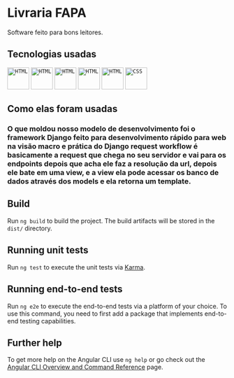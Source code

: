 # Livraria FAPA

Software feito para bons leitores.

## Tecnologias usadas 

<div align="left">
	<code><img width="50" src="https://www.vectorlogo.zone/logos/postgresql/postgresql-icon.svg" alt="HTML" title="HTML"/></code>
	<code><img width="50" src="https://www.vectorlogo.zone/logos/getbootstrap/getbootstrap-icon.svg" alt="HTML" title="HTML"/></code>
	<code><img width="50" src="https://www.vectorlogo.zone/logos/python/python-icon.svg" alt="HTML" title="HTML"/></code>
	<code><img width="50" src="https://www.vectorlogo.zone/logos/djangoproject/djangoproject-ar21.svg" alt="HTML" title="HTML"/></code>
	<code><img width="50" src="https://user-images.githubusercontent.com/25181517/192158954-f88b5814-d510-4564-b285-dff7d6400dad.png" alt="HTML" title="HTML"/></code>
	<code><img width="50" src="https://user-images.githubusercontent.com/25181517/183898674-75a4a1b1-f960-4ea9-abcb-637170a00a75.png" alt="CSS" title="CSS"/></code>
</div>

## Como elas foram usadas
### O que moldou nosso modelo de desenvolvimento foi o framework Django feito para desenvolvimento rápido para web na visão macro e prática do Django request workflow é basicamente a request que chega no seu servidor e vai para os endpoints depois que acha ele faz a resolução da url, depois ele bate em uma view, e a view ela pode acessar os banco de dados através dos models e ela retorna um template.








## Build

Run `ng build` to build the project. The build artifacts will be stored in the `dist/` directory.

## Running unit tests

Run `ng test` to execute the unit tests via [Karma](https://karma-runner.github.io).

## Running end-to-end tests

Run `ng e2e` to execute the end-to-end tests via a platform of your choice. To use this command, you need to first add a package that implements end-to-end testing capabilities.

## Further help

To get more help on the Angular CLI use `ng help` or go check out the [Angular CLI Overview and Command Reference](https://angular.io/cli) page.
